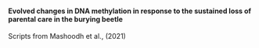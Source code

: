 #### Evolved changes in DNA methylation in response to the sustained loss of parental care in the burying beetle

Scripts from Mashoodh et al., (2021) 
